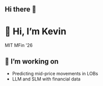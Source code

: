 ## Hi there 👋

<!--
**KevinChunye/KevinChunye** is a ✨ _special_ ✨ repository because its `README.md` (this file) appears on your GitHub profile.

Here are some ideas to get you started:

- 🔭 I’m currently working on ...
- 🌱 I’m currently learning ...
- 👯 I’m looking to collaborate on ...
- 🤔 I’m looking for help with ...
- 💬 Ask me about ...
- 📫 How to reach me: ...
- 😄 Pronouns: ...
- ⚡ Fun fact: ...
-->


<!-- place this in your README.md -->


# 👋 Hi, I’m Kevin  
MIT MFin '26

## 🔭 I’m working on
- Predicting mid-price movements in LOBs
- LLM and SLM with financial data


